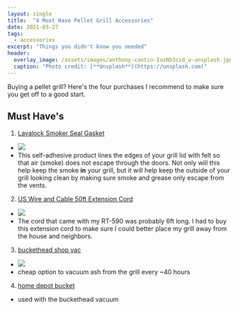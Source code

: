 ```yaml
---
layout: single
title:  "4 Must Have Pellet Grill Accessories"
date: 2021-03-27
tags:
  - accessories
excerpt: "Things you didn't know you needed"
header:
  overlay_image: /assets/images/anthony-cantin-IusNb3cid_w-unsplash.jpg
  caption: "Photo credit: [**Unsplash**](https://unsplash.com)"
---
```


Buying a pellet grill? Here's the four purchases I recommend to make sure you get off to a good start.

## Must Have's
  1. <a href="https://amzn.to/2NOWbR9" target="_blank">Lavalock Smoker Seal Gasket</a>
  * <a target="_blank"  href="https://www.amazon.com/gp/product/B00JO00S04/ref=as_li_tl?ie=UTF8&camp=1789&creative=9325&creativeASIN=B00JO00S04&linkCode=as2&tag=smokydev-20&linkId=fd11b960a785a68d6a6cf36569ef553c"><img border="0" src="//ws-na.amazon-adsystem.com/widgets/q?_encoding=UTF8&MarketPlace=US&ASIN=B00JO00S04&ServiceVersion=20070822&ID=AsinImage&WS=1&Format=_SL250_&tag=smokydev-20" ></a>
  * This self-adhesive product lines the edges of your grill lid with felt so that air (smoke) does not escape through the doors. Not only will this help keep the smoke **in** your grill, but it will help keep the outside of your grill looking clean by making sure smoke and grease only escape from the vents.
  2. <a href="https://amzn.to/3clERwC" target="_blank">US Wire and Cable 50ft Extension Cord</a>
  * <a target="_blank"  href="https://www.amazon.com/gp/product/B002HWRSAE/ref=as_li_tl?ie=UTF8&camp=1789&creative=9325&creativeASIN=B002HWRSAE&linkCode=as2&tag=smokydev-20&linkId=2b9ca844a49678e69d309c898bf4d2d2"><img border="0" src="//ws-na.amazon-adsystem.com/widgets/q?_encoding=UTF8&MarketPlace=US&ASIN=B002HWRSAE&ServiceVersion=20070822&ID=AsinImage&WS=1&Format=_SL250_&tag=smokydev-20" ></a>
  * The cord that came with my RT-590 was probably 6ft long. I had to buy this extension cord to make sure I could better place my grill away from the house and neighbors.
  3. <a href="https://amzn.to/3ruYxmf" target="_blank">buckethead shop vac</a>
  * <a target="_blank"  href="https://www.amazon.com/gp/product/B07H84CHK2/ref=as_li_tl?ie=UTF8&camp=1789&creative=9325&creativeASIN=B07H84CHK2&linkCode=as2&tag=smokydev-20&linkId=510b8c58e41d38047a930958d1607dec"><img border="0" src="//ws-na.amazon-adsystem.com/widgets/q?_encoding=UTF8&MarketPlace=US&ASIN=B07H84CHK2&ServiceVersion=20070822&ID=AsinImage&WS=1&Format=_SL250_&tag=smokydev-20" ></a>
  * cheap option to vacuum ash from the grill every ~40 hours
  4. <a href="https://www.homedepot.com/p/The-Home-Depot-5-Gal-Homer-Bucket-05GLHD2/100087613" target="_blank">home depot bucket</a>
  * used with the buckethead vacuum
